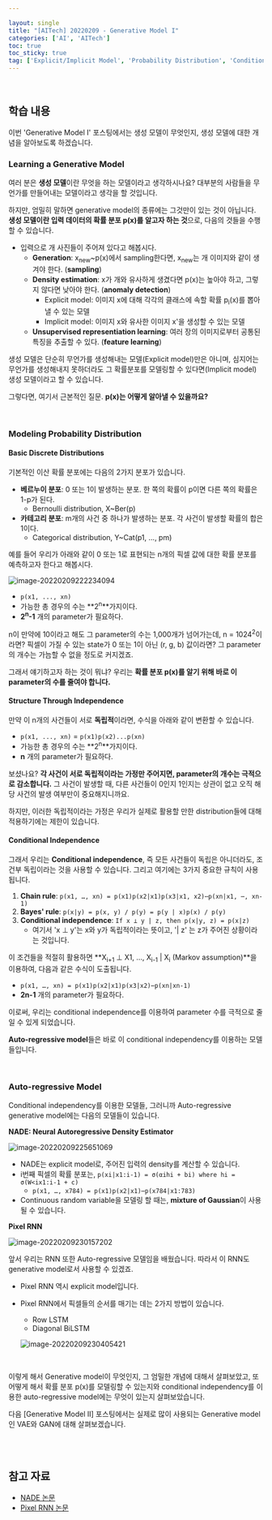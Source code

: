```yaml
---

layout: single
title: "[AITech] 20220209 - Generative Model I"
categories: ['AI', 'AITech']
toc: true
toc_sticky: true
tag: ['Explicit/Implicit Model', 'Probability Distribution', 'Conditional Independence', 'auto-regressive model']
---
```




<br>

## 학습 내용

이번 'Generative Model I' 포스팅에서는 생성 모델이 무엇인지, 생성 모델에 대한 개념을 알아보도록 하겠습니다. 

### Learning a Generative Model

여러 분은 **생성 모델**이란 무엇을 하는 모델이라고 생각하시나요? 대부분의 사람들을 무언가를 만들어내는 모델이라고 생각을 할 것입니다. 

하지만, 엄밀히 말하면 generative model의 종류에는 그것만이 있는 것이 아닙니다. **생성 모델이란 입력 데이터의 확률 분포 p(x)를 알고자 하는 것**으로, 다음의 것들을 수행할 수 있습니다. 

* 입력으로 개 사진들이 주어져 있다고 해봅시다. 
  * **Generation**: x<sub>new</sub>~p(x)에서 sampling한다면, x<sub>new</sub>는 개 이미지와 같이 생겨야 한다. (**sampling**)
  * **Density estimation**: x가 개와 유사하게 생겼다면 p(x)는 높아야 하고, 그렇지 않다면 낮아야 한다. (**anomaly detection**)
    * Explicit model: 이미지 x에 대해 각각의 클래스에 속할 확률 p<sub>i</sub>(x)를 뽑아낼 수 있는 모델
    * Implicit model: 이미지 x와 유사한 이미지 x'을 생성할 수 있는 모델
  * **Unsupervised representiation learning**: 여러 장의 이미지로부터 공통된 특징을 추출할 수 있다. (**feature learning**)

생성 모델은 단순히 무언가를 생성해내는 모델(Explicit model)만은 아니며, 심지어는 무언가를 생성해내지 못하더라도 그 확률분포를 모델링할 수 있다면(Implicit model) 생성 모델이라고 할 수 있습니다. 

그렇다면, 여기서 근본적인 질문. **p(x)는 어떻게 알아낼 수 있을까요?**



<br>

### Modeling Probability Distribution

#### Basic Discrete Distributions

기본적인 이산 확률 분포에는 다음의 2가지 분포가 있습니다. 

* **베르누이 분포**: 0 또는 1이 발생하는 분포. 한 쪽의 확률이 p이면 다른 쪽의 확률은 1-p가 된다. 
  * Bernoulli distribution, X~Ber(p)
* **카테고리 분포**: m개의 사건 중 하나가 발생하는 분포. 각 사건이 발생할 확률의 합은 1이다. 
  * Categorical distribution, Y~Cat(p1, ..., pm)

예를 들어 우리가 아래와 같이 0 또는 1로 표현되는 n개의 픽셀 값에 대한 확률 분포를 예측하고자 한다고 해봅시다.

![image-20220209222234094](https://user-images.githubusercontent.com/70505378/153218021-5e689c97-6133-41d4-9fa5-d56e8ba7828d.png) 

* `p(x1, ..., xn)`
* 가능한 총 경우의 수는 **2<sup>n</sup>**가지이다. 
* **2<sup>n</sup>-1** 개의 parameter가 필요하다. 

n이 만약에 10이라고 해도 그 parameter의 수는 1,000개가 넘어가는데, n = 1024<sup>2</sup>이라면? 픽셀이 가질 수 있는 state가 0 또는 1이 아닌 (r, g, b) 값이라면? 그 parameter의 개수는 가늠할 수 없을 정도로 커지겠죠. 

그래서 얘기하고자 하는 것이 뭐냐? 우리는 **확률 분포 p(x)를 알기 위해 바로 이 parameter의 수를 줄여야 합니다.**

#### Structure Through Independence

만약 이 n개의 사건들이 서로 **독립적**이라면, 수식을 아래와 같이 변환할 수 있습니다. 

* `p(x1, ..., xn)` = `p(x1)p(x2)...p(xn)`
* 가능한 총 경우의 수는 **2<sup>n</sup>**가지이다. 
* **n** 개의 parameter가 필요하다. 

보셨나요? **각 사건이 서로 독립적이라는 가정만 주어지면, parameter의 개수는 극적으로 감소합니다.** 그 사건이 발생할 때, 다른 사건들이 0인지 1인지는 상관이 없고 오직 해당 사건의 발생 여부만이 중요해지니까요. 

하지만, 이러한 독립적이라는 가정은 우리가 실제로 활용할 만한 distribution들에 대해 적용하기에는 제한이 있습니다. 

#### Conditional Independence

그래서 우리는 **Conditional independence**, 즉 모든 사건들이 독립은 아니더라도, 조건부 독립이라는 것을 사용할 수 있습니다. 그리고 여기에는 3가지 중요한 규칙이 사용됩니다. 

1. **Chain rule**: `p(x1, …, xn) = p(x1)p(x2|x1)p(x3|x1, x2)⋯p(xn|x1, ⋯, xn-1)`
2. **Bayes' rule**: `p(x|y) = p(x, y) / p(y) = p(y | x)p(x) / p(y)`
3. **Conditional independence**: `If x ⊥ y | z, then p(x|y, z) = p(x|z)`
   * 여기서 'x ⊥ y'는 x와 y가 독립적이라는 뜻이고, '| z' 는 z가 주어진 상황이라는 것입니다. 

이 조건들을 적절히 활용하면 **X<sub>i+1</sub> ⊥ X1, …, X<sub>i-1</sub> | X<sub>i</sub> (Markov assumption)**을 이용하여, 다음과 같은 수식이 도출됩니다. 

* `p(x1, …, xn) = p(x1)p(x2|x1)p(x3|x2)⋯p(xn|xn-1)`
* **2n-1** 개의 parameter가 필요하다. 

이로써, 우리는 conditional independence를 이용하여 parameter 수를 극적으로 줄일 수 있게 되었습니다. 

**Auto-regressive model**들은 바로 이 conditional independency를 이용하는 모델들입니다. 

<br>

### Auto-regressive Model

Conditional independency를 이용한 모델들, 그러니까 Auto-regressive generative model에는 다음의 모델들이 있습니다. 

**NADE: Neural Autoregressive Density Estimator**

![image-20220209225651069](https://user-images.githubusercontent.com/70505378/153218024-30a24047-af26-4330-8ada-ea8451dabef0.png)

* NADE는 explicit model로, 주어진 입력의 density를 계산할 수 있습니다. 
* i번째 픽셀의 확률 분포는, `p(xi|x1:i-1) = σ(αihi + bi) where hi = σ(W<ix1:i-1 + c)`
  * `p(x1, …, x784) = p(x1)p(x2|x1)⋯p(x784|x1:783)`
* Continuous random variable을 모델링 할 때는, **mixture of Gaussian**이 사용될 수 있습니다. 

**Pixel RNN**

![image-20220209230157202](https://user-images.githubusercontent.com/70505378/153218026-a958b22d-ab7e-45ae-8fcc-abc5dc60ac3c.png)

앞서 우리는 RNN 또한 Auto-regressive 모델임을 배웠습니다. 따라서 이 RNN도 generative model로서 사용할 수 있겠죠. 

* Pixel RNN 역시 explicit model입니다. 

* Pixel RNN에서 픽셀들의 순서를 매기는 데는 2가지 방법이 있습니다. 

  * Row LSTM
  * Diagonal BiLSTM

  ![image-20220209230405421](https://user-images.githubusercontent.com/70505378/153218013-ac1b44e7-df75-4076-87ea-54ccc22f45ea.png)







<br>

이렇게 해서 Generative model이 무엇인지, 그 엄밀한 개념에 대해서 살펴보았고, 또 어떻게 해서 확률 분포 p(x)를 모델링할 수 있는지와 conditional independency를 이용한 auto-regressive model에는 무엇이 있는지 살펴보았습니다. 

다음 [Generative Model II] 포스팅에서는 실제로 많이 사용되는 Generative model인 VAE와 GAN에 대해 살펴보겠습니다. 

















<br>

<br>

## 참고 자료

* [NADE 논문](https://arxiv.org/abs/1605.02226)
* [Pixel RNN 논문](https://arxiv.org/abs/1601.06759)

















<br>
